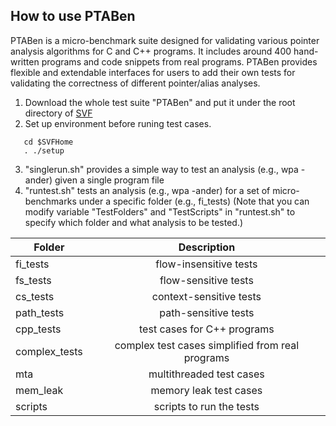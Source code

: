 ## How to use PTABen

PTABen is a micro-benchmark suite designed for validating various pointer analysis algorithms for C and C++ programs. It includes around 400 hand-written programs and code snippets from real programs. PTABen provides flexible and extendable interfaces for users to add their own tests for validating the correctness of different pointer/alias analyses.


1. Download the whole test suite "PTABen" and put it under the root directory of [SVF](https://github.com/unsw-corg/SVF)
2. Set up environment before runing test cases.
```
   cd $SVFHome
   . ./setup
```
3. "singlerun.sh" provides a simple way to test an analysis (e.g., wpa -ander) given a single program file
4. "runtest.sh" tests an analysis (e.g., wpa -ander) for a set of micro-benchmarks under a specific folder (e.g., fi_tests)
   (Note that you can modify variable "TestFolders" and "TestScripts" in "runtest.sh" to specify which folder and what analysis to be tested.)

| Folder       | Description           | 
| ------------- |:-------------:|
|fi_tests | flow-insensitive tests|
|fs_tests | flow-sensitive tests|
|cs_tests | context-sensitive tests|
|path_tests | path-sensitive tests|
|cpp_tests | test cases for C++ programs|
|complex_tests | complex test cases simplified from real programs|
|mta | multithreaded test cases|
|mem_leak | memory leak test cases|
|scripts | scripts to run the tests|


